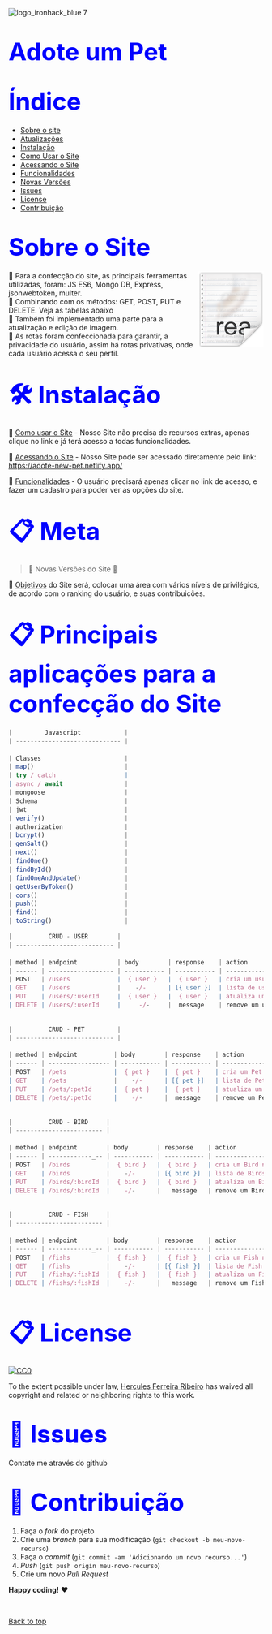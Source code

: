 ![logo_ironhack_blue 7](https://user-images.githubusercontent.com/23629340/40541063-a07a0a8a-601a-11e8-91b5-2f13e4e6b441.png)

<h1><span style="color:blue">
<font size=30>Adote um Pet</font></span></h1>

<h1><span style="color:blue">
<font size=30>Índice</font></span></h1>

- [Sobre o site](#Sobre-o-Site)
- [Atualizações](#Atualizações)
- [Instalação](#Instalação)
- [Como Usar o Site](#Como-usar-o-Site)
- [Acessando o Site](#Acessando-usar-o-Site)
- [Funcionalidades](#Funcionalidades)
- [Novas Versões](#Novas-Versões)
- [Issues](#Issues)
- [License](#License)
- [Contribuição](#Contribuição)

<h1><span style="color:blue">
<font size=30>Sobre o Site</font></span></h1>
<img src="icon.png" align="right" />


📜 Para a confecção do site, as principais ferramentas utilizadas, foram: JS ES6, Mongo DB, Express, jsonwebtoken, multer.
<br>
📜 Combinando com os métodos: GET, POST, PUT e DELETE. Veja as tabelas abaixo
<br>
📜 Também foi implementado uma parte para a atualização e edição de imagem.
<br>
📜 As rotas foram confeccionada para garantir, a privacidade do usuário, assim há rotas privativas, onde cada usuário acessa o seu perfil.
<br>

<h1><span style="color:blue">
<font size=30>🛠 Instalação</font></span></h1>

📌 [Como usar o Site](https://github.com/ai/size-limit#readme) - Nosso Site não precisa de recursos extras, apenas clique no link e já terá acesso a todas funcionalidades.

📌 [Acessando o Site](https://github.com/ai/size-limit#readme) - Nosso Site pode ser acessado diretamente pelo link: https://adote-new-pet.netlify.app/


📌 [Funcionalidades](https://github.com/ai/size-limit#readme) - O usuário precisará apenas clicar no link de acesso, e fazer um cadastro para poder ver as opções do site.


<h1><span style="color:blue">
<font size=30>📋 Meta
</font></span></h1>

> :construction: Novas Versões do Site :construction:

📌 [Objetivos](https://github.com/ai/size-limit#readme) do Site será, colocar uma área com vários níveis de privilégios, de acordo com o ranking do usuário, e suas contribuições.





<h1><span style="color:blue">
<font size=30>📋 Principais aplicações para a confecção do Site
</font></span></h1>

```javascript
|         Javascript            |
| ----------------------------- | 

| Classes                       |
| map()                         |
| try / catch                   |
| async / await                 |
| mongoose                      |  
| Schema                        |
| jwt                           |
| verify()                      |
| authorization                 |
| bcrypt()                      |
| genSalt()                     |
| next()                        |
| findOne()                     |
| findById()                    |
| findOneAndUpdate()            | 
| getUserByToken()              |
| cors()                        |
| push()                        |
| find()                        |
| toString()                    |

```




```javascript
|          CRUD - USER        |
| --------------------------- | 

| method | endpoint           | body        | response    | action                                 |
| ------ | ------------------ | ----------- | ----------- | -------------------------------------- |
| POST   | /users             |  { user }   |  { user }   | cria um usuário no banco de dados      |
| GET    | /users             |    -/-      | [{ user }]  | lista de usuários                      |
| PUT    | /users/:userId     |  { user }   |  { user }   | atualiza um usuário no banco de dados  |
| DELETE | /users/:userId     |     -/-     |  message    | remove um usuário do banco de dados    |
  
```

```javascript
|          CRUD - PET         |
| --------------------------- | 

| method | endpoint          | body        | response    | action                                 |
| ------ | ----------------- | ----------- | ----------- | -------------------------------------- |
| POST   | /pets             |  { pet }    |  { pet }    | cria um Pet no banco de dados          |
| GET    | /pets             |    -/-      | [{ pet }]   | lista de Pets                          |
| PUT    | /pets/:petId      |  { pet }    |  { pet }    | atualiza um Pet no banco de dados      |
| DELETE | /pets/:petId      |    -/-      |  message    | remove um Pet do banco de dados        |
   
```


```javascript
|          CRUD - BIRD     |
| ------------------------ | 

| method | endpoint        | body        | response    | action                                 |
| ------ | ------------_-- | ----------- | ----------- | -------------------------------------- |
| POST   | /birds          |  { bird }   |  { bird }   | cria um Bird no banco de dados         |
| GET    | /birds          |    -/-      | [{ bird }]  | lista de Birds                         |
| PUT    | /birds/:birdId  |  { bird }   |  { bird }   | atualiza um Bird no banco de dados     |
| DELETE | /birds/:birdId  |    -/-      |   message   | remove um Bird do banco de dados       |
   
```

```javascript
|          CRUD - FISH     |
| ------------------------ | 

| method | endpoint        | body        | response    | action                                 |
| ------ | ------------_-- | ----------- | ----------- | -------------------------------------- |
| POST   | /fishs          |  { fish }   |  { fish }   | cria um Fish no banco de dados         |
| GET    | /fishs          |    -/-      | [{ fish }]  | lista de Fish                          |
| PUT    | /fishs/:fishId  |  { fish }   |  { fish }   | atualiza um Fish no banco de dados     |
| DELETE | /fishs/:fishId  |    -/-      |   message   | remove um Fish do banco de dados       |
   
```



<h1><span style="color:blue">
<font size=30>📋 License
</font></span></h1>

[![CC0](https://licensebuttons.net/p/zero/1.0/88x31.png)](https://creativecommons.org/publicdomain/zero/1.0/)

To the extent possible under law, [Hercules Ferreira Ribeiro](https://mts.io) has waived all copyright and related or neighboring rights to this work.

<h1><span style="color:blue">
<font size=30>🐛 Issues</font></span></h1>

Contate me através do github

<h1><span style="color:blue">
<font size=30>🚀 Contribuição
</font></span></h1>

1. Faça o _fork_ do projeto
2. Crie uma _branch_ para sua modificação (`git checkout -b meu-novo-recurso`)
3. Faça o _commit_ (`git commit -am 'Adicionando um novo recurso...'`)
4. _Push_ (`git push origin meu-novo-recurso`)
5. Crie um novo _Pull Request_

**Happy coding!** :heart:

 <br>

[Back to top](#faqs)
